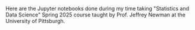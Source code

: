 Here are the Jupyter notebooks done during my time taking "Statistics and Data Science" Spring 2025 course taught by Prof. Jeffrey Newman at the University of Pittsburgh.

